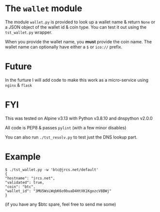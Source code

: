 # The `wallet` module

The module `wallet.py` is provided to look up a wallet name & return `None` or a JSON object of the wallet id & coin type. 
You can test it out using the `tst_wallet.py` wrapper.

When you provide the wallet name, you **must** provide the coin name. The wallet name can optionally have either a `$` or `ico://` prefix.



# Future

In the furture I will add code to make this work as a micro-service using `nginx` & `flask`



# FYI

This was tested on Alpine v3.13 with Python v3.8.10 and dnspython v2.0.0

All code is PEP8 & passes `pylint` (with a few minor disables)

You can also run `./tst_resolv.py` to test just the DNS lookup part.


# Example

	$ ./tst_wallet.py -w 'btc@jrcs.net/default'
	{
	"hostname": "jrcs.net",
	"validated": true,
	"coin": "btc",
	"wallet_id": "3MU5WsLWqbK6o9buaD4HtXK1KgozcV8BWj"
	}


(if you have any $btc spare, feel free to send me some)
